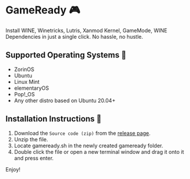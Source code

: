 # GameReady 🎮
Install WINE, Winetricks, Lutris, Xanmod Kernel, GameMode, WINE Dependencies in just a single click. No hassle, no hustle.

## Supported Operating Systems 🚦

- ZorinOS
- Ubuntu
- Linux Mint
- elementaryOS
- Pop!_OS
- Any other distro based on Ubuntu 20.04+

## Installation Instructions 🚀

1. Download the `Source code (zip)` from the [release page](https://github.com/NayamAmarshe/gameready/releases/latest).
2. Unzip the file.
3. Locate gameready.sh in the newly created gameready folder.
4. Double click the file or open a new terminal window and drag it onto it and press enter.

Enjoy!
